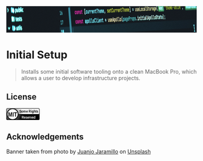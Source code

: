 <div align="center">
    <img src="https://github.com/benweston/initial-setup/blob/main/img/banner-image.png" alt="Computer Code" width="900" height="70" />
</div>

# Initial Setup

<div align="justify">

> Installs some initial software tooling onto a clean MacBook Pro, which allows a user to develop infrastructure projects.   

</div>

## License

<div align="left">
    <p align="left">
        <a href="https://github.com/benweston/initial-setup/blob/main/LICENSE">
            <img src="https://github.com/benweston/initial-setup/blob/main/img/license-icon-mit.png" width="88" height="31" alt="MIT License Icon" />
        </a>
    </p>
</div>

## Acknowledgements

<div align="left">
    Banner taken from photo by <a href="https://unsplash.com/@juanjodev02?utm_content=creditCopyText&utm_medium=referral&utm_source=unsplash">Juanjo Jaramillo</a> on
    <a href="https://unsplash.com/photos/black-flat-screen-computer-monitor-mZnx9429i94?utm_content=creditCopyText&utm_medium=referral&utm_source=unsplash">Unsplash</a>
</div>
